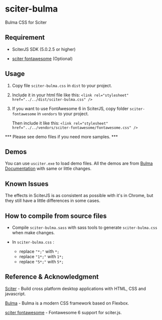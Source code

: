 # sciter-bulma
Bulma CSS for Sciter

## Requirement
- SciterJS SDK (5.0.2.5 or higher)

- [sciter fontawesome](https://github.com/8ctopus/sciter-fontawesome) (Optional)

## Usage

1. Copy file `sciter-bulma.css` in `dist` to your project.

2. Include it in your html file like this: `<link rel="stylesheet" href="../../dist/sciter-bulma.css" />`

3. If you want to use FontAwesome 6 in SciterJS, copy folder `sciter-fontawesome` in `vendors` to your project. 

    Then include it like this: `<link rel="stylesheet" href="../../vendors/sciter-fontawesome/fontawesome.css" />`

*** Please see demo files if you need more samples. ***

## Demos

You can use `usciter.exe` to load demo files. All the demos are from [Bulma Documentation](https://bulma.io/documentation/) with same or little changes.

## Known Issues
The effects in SciterJS is as consistent as possible with it's in Chrome, but they still have a little differences in some cases.

## How to compile from source files

* Compile `sciter-bulma.sass` with sass tools to generate  `sciter-bulma.css` when make changes.

* In `sciter-bulma.css` :
    - replace `"*;"` with `*;`
    - replace `"1*;"` with `1*;` 
    - replace `"5*;"` with `5*;`

## Reference & Acknowledgment

[Sciter](https://gitlab.com/sciter-engine/sciter-js-sdk) - Build cross platform desktop applications with HTML, CSS and javascript.

[Bulma](https://github.com/jgthms/bulma) - Bulma is a modern CSS framework based on Flexbox.

[sciter fontawesome](https://github.com/8ctopus/sciter-fontawesome) - Fontawesome 6 support for sciter.js.